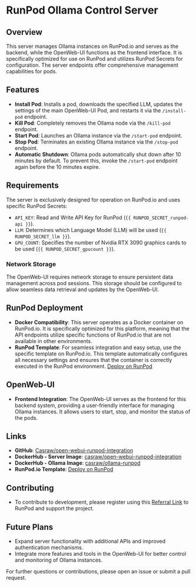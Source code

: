 # RunPod Ollama Control Server

## Overview
This server manages Ollama instances on RunPod.io and serves as the backend, while the OpenWeb-UI functions as the frontend interface. It is specifically optimized for use on RunPod and utilizes RunPod Secrets for configuration. The server endpoints offer comprehensive management capabilities for pods.

## Features

- **Install Pod**: Installs a pod, downloads the specified LLM, updates the settings of the main OpenWeb-UI Pod, and restarts it via the `/install-pod` endpoint.
- **Kill Pod**: Completely removes the Ollama node via the `/kill-pod` endpoint.
- **Start Pod**: Launches an Ollama instance via the `/start-pod` endpoint.
- **Stop Pod**: Terminates an existing Ollama instance via the `/stop-pod` endpoint.
- **Automatic Shutdown**: Ollama pods automatically shut down after 10 minutes by default. To prevent this, invoke the `/start-pod` endpoint again before the 10 minutes expire.

## Requirements

The server is exclusively designed for operation on RunPod.io and uses specific RunPod Secrets:

- `API_KEY`: Read and Write API Key for RunPod (`{{ RUNPOD_SECRET_runpod-api }}`).
- `LLM`: Determines which Language Model (LLM) will be used (`{{ RUNPOD_SECRET_llm }}`).
- `GPU_COUNT`: Specifies the number of Nvidia RTX 3090 graphics cards to be used (`{{ RUNPOD_SECRET_gpucount }}`).

### Network Storage

The OpenWeb-UI requires network storage to ensure persistent data management across pod sessions. This storage should be configured to allow seamless data retrieval and updates by the OpenWeb-UI.

## RunPod Deployment

- **Docker Compatibility**: This server operates as a Docker container on RunPod.io. It is specifically optimized for this platform, meaning that the API endpoints utilize specific functions of RunPod.io that are not available in other environments.
- **RunPod Template**: For seamless integration and easy setup, use the specific template on RunPod.io. This template automatically configures all necessary settings and ensures that the container is correctly executed in the RunPod environment. [Deploy on RunPod](https://www.runpod.io/console/explore/cixh50m096)

## OpenWeb-UI

- **Frontend Integration**: The OpenWeb-UI serves as the frontend for this backend system, providing a user-friendly interface for managing Ollama instances. It allows users to start, stop, and monitor the status of the pods.

## Links

- **GitHub**: [Casraw/open-webui-runpod-integration](https://github.com/Casraw/open-webui-runpod-integration)
- **DockerHub - Server Image**: [casraw/open-webui-runpod-integration](https://hub.docker.com/repository/docker/casraw/open-webui-runpod-integration/general)
- **DockerHub - Ollama Image**: [casraw/ollama-runpod](https://hub.docker.com/repository/docker/casraw/ollama-runpod/general)
- **RunPod.io Template**: [Deploy on RunPod](https://www.runpod.io/console/explore/cixh50m096)

## Contributing

- To contribute to development, please register using this [Referral Link](https://runpod.io?ref=vtmhuzd2) to RunPod and support the project.

## Future Plans

- Expand server functionality with additional APIs and improved authentication mechanisms.
- Integrate more features and tools in the OpenWeb-UI for better control and monitoring of Ollama instances.

For further questions or contributions, please open an issue or submit a pull request.

